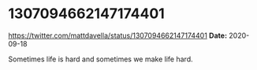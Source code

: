 # 1307094662147174401
https://twitter.com/mattdavella/status/1307094662147174401
**Date:** 2020-09-18

Sometimes life is hard and sometimes we make life hard.
